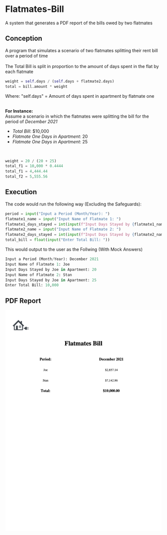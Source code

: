 # Flatmates-Bill
 A system that generates a PDF report of the bills owed by two flatmates
 
 ## Conception
 A program that simulates a scenario of two flatmates splitting their rent bill over a period of time <br/>
 <br/>
 The Total Bill is split in proportion to the amount of days spent in the flat by each flatmate <br/>
``` python
weight = self.days / (self.days + flatmate2.days)
total = bill.amount * weight
```
Where: "self.days" = Amount of days spent in apartment by flatmate one
<br/>
<br/>

**For Instance:** <br/>
Assume a scenario in which the flatmates were splitting the bill for the period of *December 2021* <br/>
- *Total Bill*: $10,000
- *Flatmate One Days in Apartment*: 20
- *Flatmate One Days in Apartment*: 25
<br/>

``` python
weight = 20 / (20 + 25)
total_f1 = 10,000 * 0.4444
total_f1 = 4,444.44
total_f2 = 5,555.56
```
## Execution
The code would run the following way (Excluding the Safeguards):
``` python
period = input("Input a Period (Month/Year): ")
flatmate1_name = input("Input Name of Flatmate 1: ")
flatmate1_days_stayed = int(input(f"Input Days Stayed by {flatmate1_name} in Apartment: "))
flatmate2_name = input("Input Name of Flatmate 2: ")
flatmate2_days_stayed = int(input(f"Input Days Stayed by {flatmate2_name} in Apartment: "))
total_bill = float(input("Enter Total Bill: "))
```
This would output to the user as the Follwing (With Mock Answers)
```python
Input a Period (Month/Year): December 2021
Input Name of Flatmate 1: Joe
Input Days Stayed by Joe in Apartment: 20
Input Name of Flatmate 2: Stan
Input Days Stayed by Joe in Apartment: 25
Enter Total Bill: 10,000
```


## PDF Report
![December 2021 Report](files/Inserts/December2021.png)
